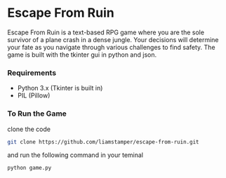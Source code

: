 # Escape From Ruin

Escape From Ruin is a text-based RPG game where you are the sole survivor of a plane crash in a dense jungle. Your decisions will determine your fate as you navigate through various challenges to find safety. The game is built with the tkinter gui in python and json.

### Requirements
- Python 3.x (Tkinter is built in)
- PIL (Pillow)

### To Run the Game
clone the code
```bash
git clone https://github.com/liamstamper/escape-from-ruin.git
```
and run the following command in your teminal
```bash
python game.py
```

